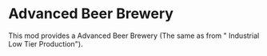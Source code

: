 # Advanced Beer Brewery

This mod provides a Advanced Beer Brewery (The same as from " Industrial Low Tier Production").

